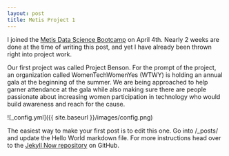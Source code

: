 ```yaml
---
layout: post
title: Metis Project 1
---
```


I joined the [Metis Data Science Bootcamp](http://www.thisismetis.com/data-science) on April 4th. Nearly 2 weeks are done at the time of writing this post, and yet I have already been thrown right into project work.

Our first project was called Project Benson. For the prompt of the project, an organization called WomenTechWomenYes (WTWY) is holding an annual gala at the beginning of the summer. We are being approached to help garner attendance at the gala while also making sure there are people passionate about increasing women participation in technology who would build awareness and reach for the cause.

![_config.yml]({{ site.baseurl }}/images/config.png)

The easiest way to make your first post is to edit this one. Go into /_posts/ and update the Hello World markdown file. For more instructions head over to the [Jekyll Now repository](https://github.com/barryclark/jekyll-now) on GitHub.